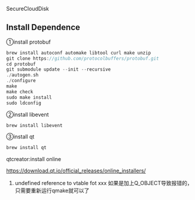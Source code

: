 <!--
 * @Author: mengchaobbbigrui
 * @Date: 2022-03-12 02:28:39
 * @LastEditTime: 2022-03-22 00:59:14
 * @FilePath: /SecureCloudDisk/README.md
-->
SecureCloudDisk

## Install Dependence
①install protobuf
```c
brew install autoconf automake libtool curl make unzip
git clone https://github.com/protocolbuffers/protobuf.git
cd protobuf
git submodule update --init --recursive
./autogen.sh
./configure
make
make check
sudo make install
sudo ldconfig
```

②install libevent
```c
brew install libevent
```

③install qt

```c
brew install qt
```
qtcreator:install online

https://download.qt.io/official_releases/online_installers/

1. undefined reference to vtable fot xxx
如果是加上Q_OBJECT导致报错的，只需要重新运行qmake就可以了



